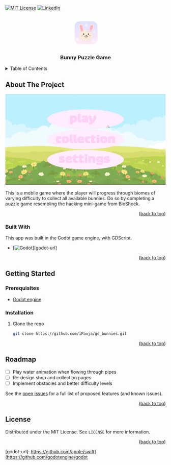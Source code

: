 <!-- Improved compatibility of back to top link: See: https://github.com/iPanja/gd_bunnies/pull/73 -->
<a name="readme-top"></a>



<!-- PROJECT SHIELDS -->
<!--
*** I'm using markdown "reference style" links for readability.
*** Reference links are enclosed in brackets [ ] instead of parentheses ( ).
*** See the bottom of this document for the declaration of the reference variables
*** for contributors-url, forks-url, etc. This is an optional, concise syntax you may use.
*** https://www.markdownguide.org/basic-syntax/#reference-style-links
-->
[![MIT License][license-shield]][license-url]
[![LinkedIn][linkedin-shield]][linkedin-url]



<!-- PROJECT LOGO -->
<br />
<div align="center">
  <a href="https://github.com/iPanja/gd_bunnies">
    <img src="Assets/Bunnies/SmallBunny.png" alt="Logo" width="80" height="80">
  </a>

  <h3 align="center">Bunny Puzzle Game</h3>
</div>



<!-- TABLE OF CONTENTS -->
<details>
  <summary>Table of Contents</summary>
  <ol>
    <li>
      <a href="#about-the-project">About The Project</a>
      <ul>
        <li><a href="#built-with">Built With</a></li>
      </ul>
    </li>
    <li>
      <a href="#getting-started">Getting Started</a>
      <ul>
        <li><a href="#prerequisites">Prerequisites</a></li>
        <li><a href="#installation">Installation</a></li>
      </ul>
    </li>
    <li><a href="#roadmap">Roadmap</a></li>
    <li><a href="#license">License</a></li>
  </ol>
</details>



<!-- ABOUT THE PROJECT -->
## About The Project

<div>
  <a href="https://github.com/iPanja/gd_bunnies">
    <img src="product_screenshots.gif" alt="Product Screenshot GIF">
  </a>
</div>

This is a mobile game where the player will progress through biomes of varying difficulty to collect all available bunnies. Do so by completing a puzzle game resembling the hacking mini-game from BioShock.

<p align="right">(<a href="#readme-top">back to top</a>)</p>



### Built With

This app was built in the Godot game engine, with GDScript.

* [![Godot][Godot-shield]][godot-url]


<p align="right">(<a href="#readme-top">back to top</a>)</p>


<!-- GETTING STARTED -->
## Getting Started


### Prerequisites

* [Godot engine](https://github.com/godotengine/godot)


### Installation

1. Clone the repo
   ```sh
   git clone https://github.com/iPanja/gd_bunnies.git
   ```
<p align="right">(<a href="#readme-top">back to top</a>)</p>




<!-- ROADMAP -->
## Roadmap

- [ ] Play water animation when flowing through pipes
- [ ] Re-design shop and collection pages
- [ ] Implement obstacles and better difficulty levels

See the [open issues](https://github.com/iPanja/gd_bunnies/issues) for a full list of proposed features (and known issues).

<p align="right">(<a href="#readme-top">back to top</a>)</p>



<!-- LICENSE -->
## License

Distributed under the MIT License. See `LICENSE` for more information.

<p align="right">(<a href="#readme-top">back to top</a>)</p>



<!-- MARKDOWN LINKS & IMAGES -->
<!-- https://www.markdownguide.org/basic-syntax/#reference-style-links -->
[contributors-shield]: https://img.shields.io/github/contributors/iPanja/gd_bunnies.svg?style=for-the-badge
[contributors-url]: https://github.com/iPanja/gd_bunnies/graphs/contributors
[forks-shield]: https://img.shields.io/github/forks/iPanja/gd_bunnies.svg?style=for-the-badge
[forks-url]: https://github.com/iPanja/gd_bunnies/network/members
[stars-shield]: https://img.shields.io/github/stars/iPanja/gd_bunnies.svg?style=for-the-badge
[stars-url]: https://github.com/iPanja/gd_bunnies/stargazers
[issues-shield]: https://img.shields.io/github/issues/iPanja/gd_bunnies.svg?style=for-the-badge
[issues-url]: https://github.com/iPanja/gd_bunnies/issues
[license-shield]: https://img.shields.io/github/license/iPanja/gd_bunnies.svg?style=for-the-badge
[license-url]: https://github.com/iPanja/gd_bunnies/blob/main/LICENSE
[linkedin-shield]: https://img.shields.io/badge/-LinkedIn-black.svg?style=for-the-badge&logo=linkedin&colorB=555
[linkedin-url]: https://www.linkedin.com/in/fletcher-henneman/
[product-screenshot]: product_screenshots.gif
[Godot-shield]: https://img.shields.io/badge/Godot-478CBF?style=for-the-badge&logo=GodotEngine&logoColor=white
[godot-url]: https://github.com/apple/swift](https://github.com/godotengine/godot
